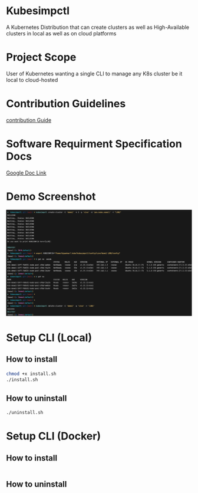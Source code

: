 # Kubesimpctl

A Kubernetes Distribution that can create clusters as well as High-Available clusters in local as well as on cloud platforms

# Project Scope

User of Kubernetes wanting a single CLI to manage any K8s cluster be it local to cloud-hosted  

# Contribution Guidelines
[contribution Guide](CONTRIBUTION-GUIDE.md)

# Software Requirment Specification Docs

[Google Doc Link](https://docs.google.com/document/d/1qLGcJly0qWK0dnno6tKXUsm3dd_BpyKl7oi7PLqi6J0/edit?usp=sharing)

# Demo Screenshot

![CoverImage](./CoverImage.png)

# Setup CLI (Local)
## How to install
```zsh
chmod +x install.sh
./install.sh
```

## How to uninstall

```zsh
./uninstall.sh
```

# Setup CLI (Docker)
## How to install
```zsh
```

## How to uninstall

```zsh
```